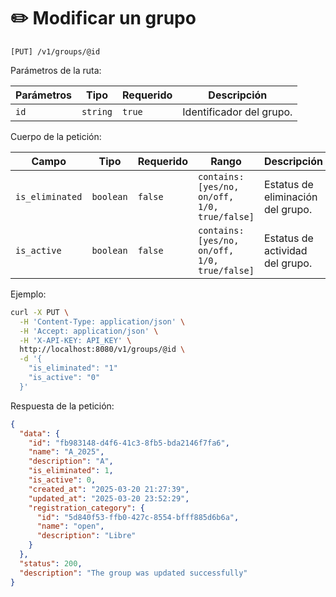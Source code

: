 # ✏️ Modificar un grupo

```
[PUT] /v1/groups/@id
```

Parámetros de la ruta:

| Parámetros | Tipo | Requerido | Descripción |
| ---------- | ---- | --------- | ----------- |
| `id` | `string` | `true` | Identificador del grupo. |

Cuerpo de la petición:

| Campo | Tipo | Requerido | Rango | Descripción |
| ----- | ---- | --------- | ----- | ----------- |
| `is_eliminated` | `boolean` | `false` | `contains: [yes/no, on/off, 1/0, true/false]` | Estatus de eliminación del grupo. |
| `is_active` | `boolean` | `false` | `contains: [yes/no, on/off, 1/0, true/false]` | Estatus de actividad del grupo. |

Ejemplo:

```bash
curl -X PUT \
  -H 'Content-Type: application/json' \
  -H 'Accept: application/json' \
  -H 'X-API-KEY: API_KEY' \
  http://localhost:8080/v1/groups/@id \
  -d '{
    "is_eliminated": "1"
    "is_active": "0"
  }'
```

Respuesta de la petición:

```json
{
  "data": {
    "id": "fb983148-d4f6-41c3-8fb5-bda2146f7fa6",
    "name": "A_2025",
    "description": "A",
    "is_eliminated": 1,
    "is_active": 0,
    "created_at": "2025-03-20 21:27:39",
    "updated_at": "2025-03-20 23:52:29",
    "registration_category": {
      "id": "5d840f53-ffb0-427c-8554-bfff885d6b6a",
      "name": "open",
      "description": "Libre"
    }
  },
  "status": 200,
  "description": "The group was updated successfully"
}
```
